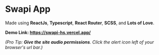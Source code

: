 # Swapi App

Made using **ReactJs**, **Typescript**, **React Router**, **SCSS**, and **Lots of Love**.

**Demo Link: https://swapi-hs.vercel.app/**

_(Pro Tip: **Give the site audio permissions**. Click the alert icon left of your browser's url bar.)_
